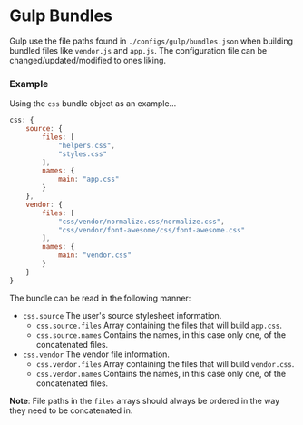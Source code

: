 # Gulp Bundles

Gulp use the file paths found in `./configs/gulp/bundles.json` when building bundled files like `vendor.js` and `app.js`. The configuration file can be changed/updated/modified to ones liking. 

### Example

Using the `css` bundle object as an example...

```js
css: {
    source: {
        files: [
            "helpers.css",
            "styles.css"
        ],
        names: {
            main: "app.css"
        }
    },
    vendor: {
        files: [
            "css/vendor/normalize.css/normalize.css",
            "css/vendor/font-awesome/css/font-awesome.css"
        ],
        names: {
            main: "vendor.css"
        }
    }
}
```

The bundle can be read in the following manner:

- `css.source` The user's source stylesheet information.
	- `css.source.files` Array containing the files that will build `app.css`.
	- `css.source.names` Contains the names, in this case only one, of the concatenated files.
- `css.vendor` The vendor file information.
	- `css.vendor.files` Array containing the files that will build `vendor.css`.
	- `css.vendor.names` Contains the names, in this case only one, of the concatenated files.

**Note**: File paths in the `files` arrays should always be ordered in the way they need to be concatenated in.
